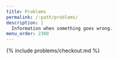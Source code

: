 ```yaml
---
title: Problems
permalink: /:path/problems/
description: |
  Information when something goes wrong.
menu_order: 2300
---
```


{% include problems/checkout.md %}
